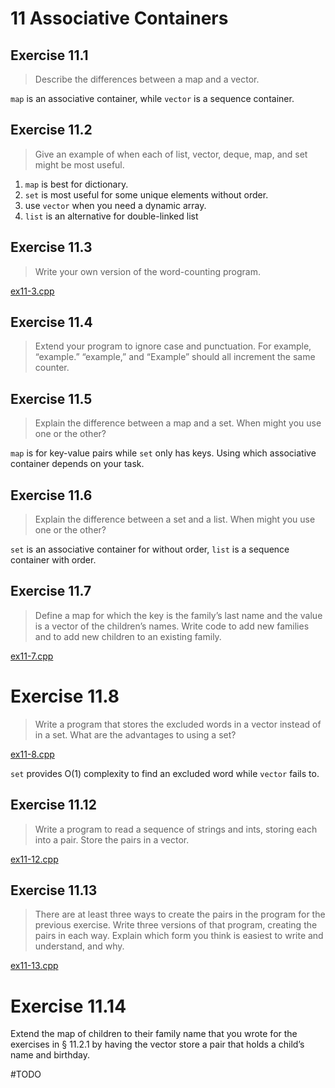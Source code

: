 # 11 Associative Containers

## Exercise 11.1

> Describe the differences between a map and a vector.

`map` is an associative container, while `vector` is a sequence container.

## Exercise 11.2

> Give an example of when each of list, vector, deque, map, and set might be most useful.

1. `map` is best for dictionary.
2. `set` is most useful for some unique elements without order.
3. use `vector` when you need a dynamic array.
4. `list` is an alternative for double-linked list

## Exercise 11.3

> Write your own version of the word-counting program.

[ex11-3.cpp](ex11-3.cpp)

## Exercise 11.4

> Extend your program to ignore case and punctuation. For example, “example.” “example,” and “Example” should all increment the same counter.

## Exercise 11.5

> Explain the difference between a map and a set. When might you use one or the other?

`map` is for key-value pairs while `set` only has keys. Using which associative container depends on your task.

## Exercise 11.6

> Explain the difference between a set and a list. When might you use one or the other?

`set` is an associative container for without order, `list` is a sequence container with order.

## Exercise 11.7

> Define a map for which the key is the family’s last name and the value is a vector of the children’s names. Write code to add new families and to add new children to an existing family.

[ex11-7.cpp](ex11-7.cpp)

# Exercise 11.8

> Write a program that stores the excluded words in a vector instead of in a set. What are the advantages to using a set?

[ex11-8.cpp](ex11-8.cpp)

`set` provides O(1) complexity to find an excluded word while `vector` fails to.

## Exercise 11.12

> Write a program to read a sequence of strings and ints, storing each into a pair. Store the pairs in a vector.

[ex11-12.cpp](ex11-12.cpp)

## Exercise 11.13

> There are at least three ways to create the pairs in the program for the previous exercise. Write three versions of that program, creating the pairs in each way. Explain which form you think is easiest to write and understand, and why.

[ex11-13.cpp](ex11-13.cpp)

# Exercise 11.14

Extend the map of children to their family name that you wrote for the exercises in § 11.2.1 by having the vector store a pair that holds a child’s name and birthday.

#TODO

